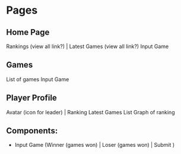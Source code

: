 # Pages

## Home Page
 
Rankings (view all link?) | Latest Games (view all link?)
Input Game

## Games

List of games
Input Game

## Player Profile

Avatar (icon for leader) | Ranking
Latest Games List
Graph of ranking



## Components:

- Input Game (Winner (games won) | Loser (games won) | Submit )
